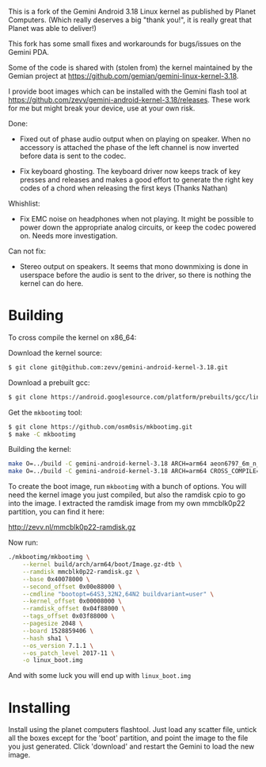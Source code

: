 
This is a fork of the Gemini Android 3.18 Linux kernel as published by Planet
Computers. (Which really deserves a big "thank you!", it is really great that
Planet was able to deliver!)

This fork has some small fixes and workarounds for bugs/issues on the Gemini
PDA. 

Some of the code is shared with (stolen from) the kernel maintained by the
Gemian project at https://github.com/gemian/gemini-linux-kernel-3.18.

I provide boot images which can be installed with the Gemini flash tool at
https://github.com/zevv/gemini-android-kernel-3.18/releases. These work for me
but might break your device, use at your own risk.

Done:

- Fixed out of phase audio output when on playing on speaker. When no accessory
  is attached the phase of the left channel is now inverted before data is sent
  to the codec.

- Fix keyboard ghosting. The keyboard driver now keeps track of key presses and
  releases and makes a good effort to generate the right key codes of a chord
  when releasing the first keys (Thanks Nathan)

Whishlist:

- Fix EMC noise on headphones when not playing. It might be possible to power
  down the appropriate analog circuits, or keep the codec powered on. Needs
  more investigation.

Can not fix:

- Stereo output on speakers. It seems that mono downmixing is done in userspace
  before the audio is sent to the driver, so there is nothing the kernel can
  do here.


# Building

To cross compile the kernel on x86_64:

Download the kernel source:

```bash
$ git clone git@github.com:zevv/gemini-android-kernel-3.18.git
```

Download a prebuilt gcc:

```bash
$ git clone https://android.googlesource.com/platform/prebuilts/gcc/linux-x86/aarch64/aarch64-linux-android-4.9 -b nougat-release --depth 1
```

Get the `mkbootimg` tool:

```bash
$ git clone https://github.com/osm0sis/mkbootimg.git
$ make -C mkbootimg
```

Building the kernel:

```bash
make O=../build -C gemini-android-kernel-3.18 ARCH=arm64 aeon6797_6m_n_defconfig
make O=../build -C gemini-android-kernel-3.18 ARCH=arm64 CROSS_COMPILE=../aarch64-linux-android-4.9/bin/aarch64-linux-android- -j8
```

To create the boot image, run `mkbootimg` with a bunch of options. You will
need the kernel image you just compiled, but also the ramdisk cpio to go into
the image. I extracted the ramdisk image from my own mmcblk0p22 partition, you
can find it here:

  http://zevv.nl/mmcblk0p22-ramdisk.gz

Now run:

```bash
./mkbootimg/mkbootimg \
    --kernel build/arch/arm64/boot/Image.gz-dtb \
    --ramdisk mmcblk0p22-ramdisk.gz \
    --base 0x40078000 \
    --second_offset 0x00e88000 \
    --cmdline "bootopt=64S3,32N2,64N2 buildvariant=user" \
    --kernel_offset 0x00008000 \
    --ramdisk_offset 0x04f88000 \
    --tags_offset 0x03f88000 \
    --pagesize 2048 \
    --board 1528859406 \
    --hash sha1 \
    --os_version 7.1.1 \
    --os_patch_level 2017-11 \
    -o linux_boot.img
```

And with some luck you will end up with `linux_boot.img`

# Installing

Install using the planet computers flashtool. Just load any scatter file,
untick all the boxes except for the 'boot' partition, and point the image to
the file you just generated. Click 'download' and restart the Gemini to load
the new image.
